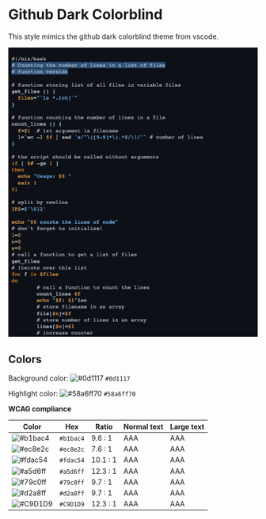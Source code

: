 # Github Dark Colorblind

This style mimics the github dark colorblind theme from vscode.

![Screenshot of the github-dark-colorblind theme in a bash script](./images/github-dark-colorblind.png)

## Colors

Background color: ![#0d1117](https://via.placeholder.com/20/0d1117/0d1117.png) `#0d1117`

Highlight color: ![#58a6ff70](https://via.placeholder.com/20/58a6ff70/58a6ff70.png) `#58a6ff70`

**WCAG compliance**

| Color                                                        | Hex       | Ratio    | Normal text | Large text |
| ------------------------------------------------------------ | --------- | -------- | ----------- | ---------- |
| ![#b1bac4](https://via.placeholder.com/20/b1bac4/b1bac4.png) | `#b1bac4` | 9.6 : 1  | AAA         | AAA        |
| ![#ec8e2c](https://via.placeholder.com/20/ec8e2c/ec8e2c.png) | `#ec8e2c` | 7.6 : 1  | AAA         | AAA        |
| ![#fdac54](https://via.placeholder.com/20/fdac54/fdac54.png) | `#fdac54` | 10.1 : 1 | AAA         | AAA        |
| ![#a5d6ff](https://via.placeholder.com/20/a5d6ff/a5d6ff.png) | `#a5d6ff` | 12.3 : 1 | AAA         | AAA        |
| ![#79c0ff](https://via.placeholder.com/20/79c0ff/79c0ff.png) | `#79c0ff` | 9.7 : 1  | AAA         | AAA        |
| ![#d2a8ff](https://via.placeholder.com/20/d2a8ff/d2a8ff.png) | `#d2a8ff` | 9.7 : 1  | AAA         | AAA        |
| ![#C9D1D9](https://via.placeholder.com/20/C9D1D9/C9D1D9.png) | `#C9D1D9` | 12.3 : 1 | AAA         | AAA        |
